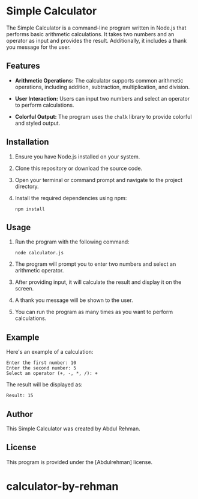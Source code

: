 

#               Simple Calculator

The Simple Calculator is a command-line program written in Node.js that performs basic arithmetic calculations. It takes two numbers and an operator as input and provides the result. Additionally, it includes a thank you message for the user.

## Features

- **Arithmetic Operations:** The calculator supports common arithmetic operations, including addition, subtraction, multiplication, and division.

- **User Interaction:** Users can input two numbers and select an operator to perform calculations.

- **Colorful Output:** The program uses the `chalk` library to provide colorful and styled output.

## Installation

1. Ensure you have Node.js installed on your system.

2. Clone this repository or download the source code.

3. Open your terminal or command prompt and navigate to the project directory.

4. Install the required dependencies using npm:

   ```shell
   npm install
   ```

## Usage

1. Run the program with the following command:

   ```shell
   node calculator.js
   ```

2. The program will prompt you to enter two numbers and select an arithmetic operator.

3. After providing input, it will calculate the result and display it on the screen.

4. A thank you message will be shown to the user.

5. You can run the program as many times as you want to perform calculations.

## Example

Here's an example of a calculation:

```shell
Enter the first number: 10
Enter the second number: 5
Select an operator (+, -, *, /): +
```

The result will be displayed as:

```shell
Result: 15
```

## Author

This Simple Calculator was created by Abdul Rehman.

## License

This program is provided under the [Abdulrehman] license.



# calculator-by-rehman
